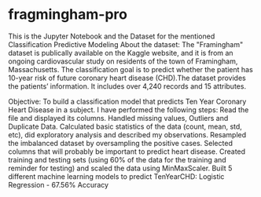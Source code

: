 # fragmingham-pro
This is the Jupyter Notebook and the Dataset for the mentioned Classification Predictive Modeling
About the dataset:
The "Framingham" dataset is publically available on the Kaggle website, and it is from an ongoing cardiovascular study on residents of the town of Framingham, Massachusetts. The classification goal is to predict whether the patient has 10-year risk of future coronary heart disease (CHD).The dataset provides the patients’ information. It includes over 4,240 records and 15 attributes.

Objective: To build a classification model that predicts Ten Year Coronary Heart Disease in a subject.
I have performed the following steps:
Read the file and displayed its columns.
Handled missing values, Outliers and Duplicate Data.
Calculated basic statistics of the data (count, mean, std, etc), did exploratory analysis and described my observations.
Resampled the imbalanced dataset by oversampling the positive cases.
Selected columns that will probably be important to predict heart disease.
Created training and testing sets (using 60% of the data for the training and reminder for testing) and scaled the data using MinMaxScaler.
Built 5 different machine learning models to predict TenYearCHD:
Logistic Regression - 67.56% Accuracy
